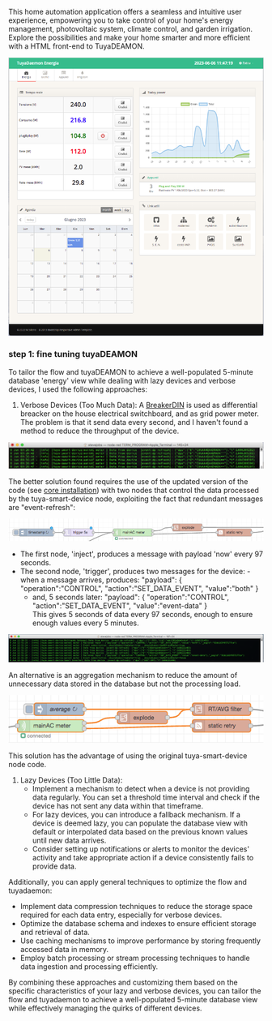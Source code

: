 This home automation application offers a seamless and intuitive user experience, empowering you to take control of your home's energy management, photovoltaic system, climate control, and garden irrigation. Explore the possibilities and make your home smarter and more efficient with a HTML front-end to TuyaDEAMON.

![](https://github.com/msillano/tuyaDEAMON-applications/blob/main/pics/app003.png?raw=true)

### step 1: fine tuning tuyaDEAMON

To tailor the flow and tuyaDEAMON to achieve a well-populated 5-minute database 'energy' view while dealing with lazy devices and verbose devices, I used the following approaches:

1. Verbose Devices (Too Much Data):
 A [BreakerDIN](https://github.com/msillano/tuyaDAEMON/blob/main/devices/BreakerDIN/device_BreakerDIN.pdf) is used as differential breacker on the house electrical switchboard, and as grid power meter. The problem is that it send data every second, and I haven't found a method to reduce the throughput of the device. 

![](https://github.com/msillano/tuyaDEAMON-applications/blob/main/pics/mainAC003.png?raw=true)


The better solution found requires the use of the updated version of the code (see [core installation](https://github.com/msillano/tuyaDAEMON/tree/main/tuyaDAEMON#first-time-installation-core)) with two nodes that control the data processed by the tuya-smart-device node, exploiting the fact that redundant messages are "event-refresh":

![](https://github.com/msillano/tuyaDEAMON-applications/blob/main/pics/mainAC002.png?raw=true)

- The first node, 'inject', produces a message with payload 'now' every 97 seconds.
- The second node, 'trigger', produces two messages for the device:
      - when a message arrives, produces:
        "payload": {
            "operation":"CONTROL",
            "action":"SET_DATA_EVENT",
            "value":"both"
            }                 
     - and, 5 seconds later:
        "payload": {
            "operation":"CONTROL",
            "action":"SET_DATA_EVENT",
            "value":"event-data"
            }                 
This gives 5 seconds of data every 97 seconds, enough to ensure enough values every 5 minutes.

![](https://github.com/msillano/tuyaDEAMON-applications/blob/main/pics/mainAC004.png?raw=true)

An alternative is an aggregation mechanism to reduce the amount of unnecessary data stored in the database but not the processing load.

![](https://github.com/msillano/tuyaDEAMON-applications/blob/main/pics/mainAC001.png?raw=true)

This solution has the advantage of using the original tuya-smart-device node code.




1. Lazy Devices (Too Little Data):
   - Implement a mechanism to detect when a device is not providing data regularly. You can set a threshold time interval and check if the device has not sent any data within that timeframe.
   - For lazy devices, you can introduce a fallback mechanism. If a device is deemed lazy, you can populate the database view with default or interpolated data based on the previous known values until new data arrives.
   - Consider setting up notifications or alerts to monitor the devices' activity and take appropriate action if a device consistently fails to provide data.

Additionally, you can apply general techniques to optimize the flow and tuyadaemon:

- Implement data compression techniques to reduce the storage space required for each data entry, especially for verbose devices.
- Optimize the database schema and indexes to ensure efficient storage and retrieval of data.
- Use caching mechanisms to improve performance by storing frequently accessed data in memory.
- Employ batch processing or stream processing techniques to handle data ingestion and processing efficiently.

By combining these approaches and customizing them based on the specific characteristics of your lazy and verbose devices, you can tailor the flow and tuyadaemon to achieve a well-populated 5-minute database view while effectively managing the quirks of different devices.
